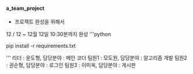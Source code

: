 #### a_team_project

- 프로젝트 완성을 위해서

12 / 12 ~ 12월 12일 10:30분까지 완성
'''python

pip install -r requirements.txt

'''
리더 : 윤도형, 담당분야 : 메인 코더
팀원1 : 모도원, 담당분야 : 알고리즘 개발
팀원2 : 권순형, 담당분야 : 로그인
팀원3 : 이미옥, 담당분야 : 게시판
